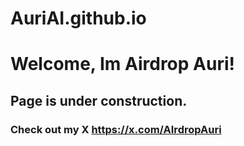 # AuriAI.github.io

# Welcome, Im Airdrop Auri!
## Page is under construction.
### Check out my X https://x.com/AIrdropAuri
